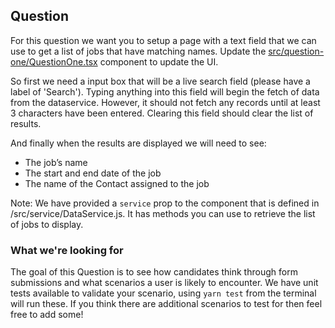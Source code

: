 ## Question

For this question we want you to setup a page with a text field that we can use to get a list of jobs that have matching names. Update the [src/question-one/QuestionOne.tsx](./question-one/QuestionOne.tsx) component to update the UI.

So first we need a input box that will be a live search field (please have a label of 'Search'). Typing anything into this field will begin the fetch of data from the dataservice. However, it should not fetch any records until at least 3 characters have been entered.  Clearing this field should clear the list of results.

And finally when the results are displayed we will need to see:

- The job’s name
- The start and end date of the job
- The name of the Contact assigned to the job

Note: We have provided a `service` prop to the component that is defined in /src/service/DataService.js.  It has methods you can use to retrieve the list of jobs to display. 

### What we're looking for

The goal of this Question is to see how candidates think through form submissions and what scenarios a user is likely to encounter. We have unit tests available to validate your scenario, using `yarn test` from the terminal will run these. If you think there are additional scenarios to test for then feel free to add some!